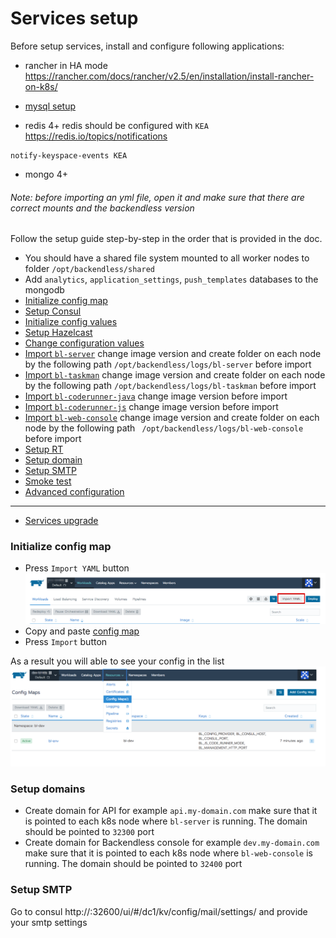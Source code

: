 # Services setup

Before setup services, install and configure following applications:

- rancher in HA mode https://rancher.com/docs/rancher/v2.5/en/installation/install-rancher-on-k8s/

- [mysql setup](mysql.md)

- redis 4+ redis should be configured with `KEA` https://redis.io/topics/notifications
```
notify-keyspace-events KEA
```
- mongo 4+

###### Note: before importing an yml file, open it and make sure that there are correct mounts and the backendless version

Follow the setup guide step-by-step in the order that is provided in the doc. 
- You should have a shared file system mounted to all worker nodes to folder `/opt/backendless/shared`
- Add `analytics`, `application_settings`, `push_templates` databases to the mongodb
- [Initialize config map](#init_config_map)
- [Setup Consul](services/consul.md)
- [Initialize config values](services/init_config_values.md)
- [Setup Hazelcast](services/hazelcast/4.0.x-4.1.x/hazelcast-4.x.md)
- [Change configuration values](./first-configuration.md)
- [Import `bl-server`](services/yml/bl-server.yml) change image version 
  and create folder on each node by the following path `/opt/backendless/logs/bl-server` before import
- [Import `bl-taskman`](services/yml/bl-taskman.yml)  change image version
  and create folder on each node by the following path `/opt/backendless/logs/bl-taskman` before import
- [Import `bl-coderunner-java`](services/yml/bl-coderunner-java.yml) change image version before import
- [Import `bl-coderunner-js`](services/yml/bl-coderunner-js.yml) change image version before import
- [Import `bl-web-console`](services/yml/bl-web-console.yml) change image version
  and create folder on each node by the following path ` /opt/backendless/logs/bl-web-console` before import
- [Setup RT](./rt.md)
- [Setup domain](#setup_domains)
- [Setup SMTP](#setup_smtp_server)
- [Smoke test](./smoke_test.md)
- [Advanced configuration](./advanced.md)

---
- [Services upgrade](./services/services-upgrade.md)


### <a name="init_config_map">Initialize config map</a>
- Press `Import YAML` button
![](services/img/import_yml.png)
- Copy and paste [config map](services/yml/config-map.yml)
- Press `Import` button

As a result you will able to see your config in the list  
![](services/img/init_config_map_result.png)

### <a name="setup_domains">Setup domains</a>
- Create domain for API for example `api.my-domain.com` make sure that it is pointed to each k8s node where `bl-server` is running. The domain should be pointed to `32300` port
- Create domain for Backendless console for example `dev.my-domain.com` make sure that it is pointed to each k8s node where `bl-web-console` is running. The domain should be pointed to `32400` port

### <a name="setup_smtp_server">Setup  SMTP</a>
Go to consul http://<k8s-node-ip>:32600/ui/#/dc1/kv/config/mail/settings/ and provide your smtp settings    

